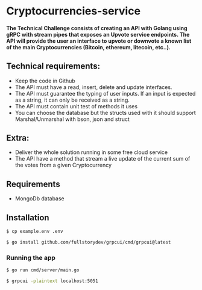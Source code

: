 # Cryptocurrencies-service

#### The Technical Challenge consists of creating an API with Golang using gRPC with stream pipes that exposes an Upvote service endpoints. The API will provide the user an interface to upvote or downvote a known list of the main Cryptocurrencies (Bitcoin, ethereum, litecoin, etc..).

## Technical requirements:

* Keep the code in Github
* The API must have a read, insert, delete and update interfaces.
* The API must guarantee the typing of user inputs. If an input is expected as a string, it can only be received as a
  string.
* The API must contain unit test of methods it uses
* You can choose the database but the structs used with it should support Marshal/Unmarshal with bson, json and struct

## Extra:

* Deliver the whole solution running in some free cloud service
* The API have a method that stream a live update of the current sum of the votes from a given Cryptocurrency

## Requirements

* MongoDb database

## Installation

```bash
$ cp example.env .env

$ go install github.com/fullstorydev/grpcui/cmd/grpcui@latest
```

### Running the app

```bash
$ go run cmd/server/main.go

$ grpcui -plaintext localhost:5051

```